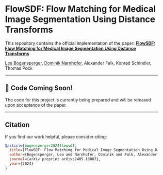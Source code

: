 # FlowSDF: Flow Matching for Medical Image Segmentation Using Distance Transforms

This repository contains the official implementation of the paper:
[**FlowSDF: Flow Matching for Medical Image Segmentation Using Distance Transforms**](https://arxiv.org/abs/2303.05966)

[Lea Bogensperger](https://leabogensperger.github.io), [Dominik Narnhofer](https://scholar.google.com/citations?user=tFx8AhkAAAAJ&hl=en), Alexander Falk, Konrad Schindler, Thomas Pock


---

## 🚀 Code Coming Soon!

The code for this project is currently being prepared and will be released upon acceptance of the paper. 

---

## Citation

If you find our work helpful, please consider citing:

```bibtex
@article{bogensperger2024flowsdf,
  title={FlowSDF: Flow Matching for Medical Image Segmentation Using Distance Transforms},
  author={Bogensperger, Lea and Narnhofer, Dominik and Falk, Alexander and Schindler, Konrad and Pock, Thomas},
  journal={arXiv preprint arXiv:2405.18087},
  year={2024}
}
